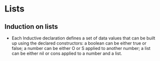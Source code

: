 # Lists
## Induction on lists
* Each Inductive declaration defines a set of data values that can be built up
  using the declared constructors: a boolean can be either true or false; a number
  can be either O or S applied to another number; a list can be either nil or cons
  applied to a number and a list.
